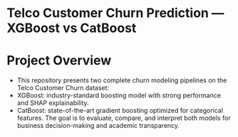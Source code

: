 # Telco Customer Churn Prediction — XGBoost vs CatBoost
#  Project Overview
   - This repository presents two complete churn modeling pipelines on the Telco Customer Churn dataset:
   - XGBoost: industry-standard boosting model with strong performance and SHAP explainability.
   - CatBoost: state-of-the-art gradient boosting optimized for categorical features.
The goal is to evaluate, compare, and interpret both models for business decision-making and academic transparency.
